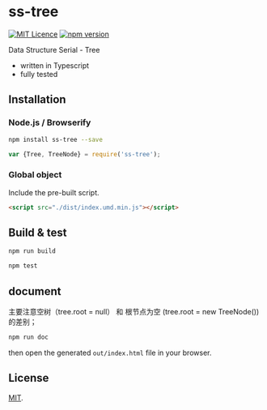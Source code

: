 # ss-tree

[![MIT Licence](https://badges.frapsoft.com/os/mit/mit.svg?v=103)](https://opensource.org/licenses/mit-license.php) [![npm version](https://badge.fury.io/js/ss-tree.svg)](https://badge.fury.io/js/ss-tree)

Data Structure Serial -  Tree

 - written in Typescript
 - fully tested


## Installation

### Node.js / Browserify

```bash
npm install ss-tree --save
```

```javascript
var {Tree, TreeNode} = require('ss-tree');
```

### Global object

Include the pre-built script.

```html
<script src="./dist/index.umd.min.js"></script>

```

## Build & test

```bash
npm run build
```

```bash
npm test
```

## document

主要注意空树（tree.root = null） 和 根节点为空 (tree.root = new TreeNode()) 的差别；

```bash
npm run doc
```

then open the generated `out/index.html` file in your browser.

## License

[MIT](LICENSE).
